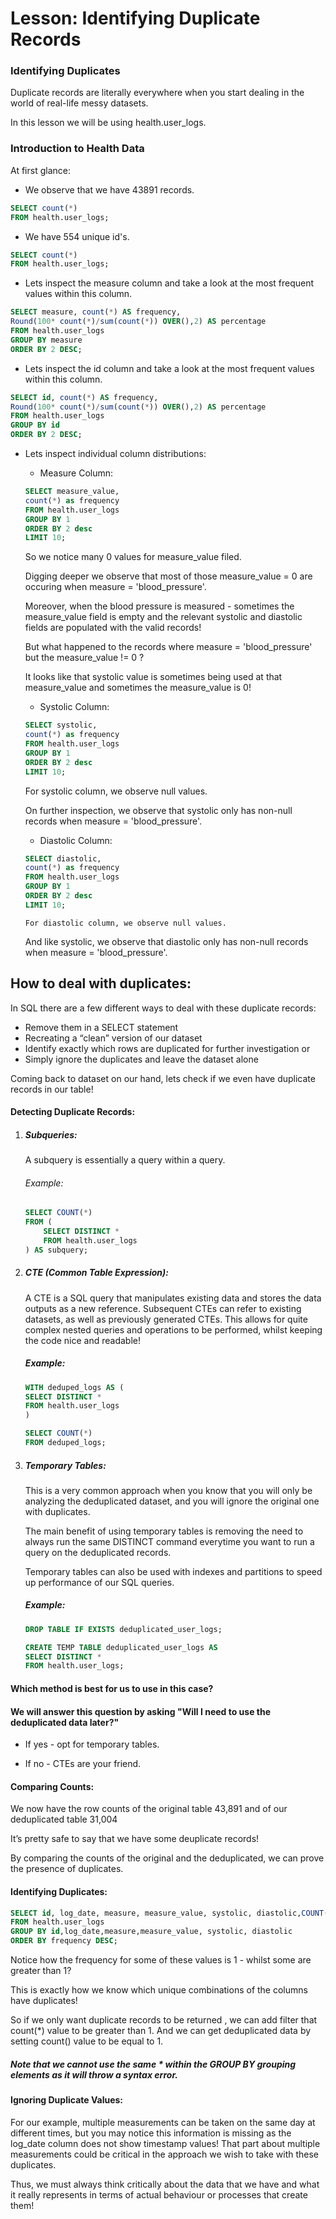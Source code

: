 # Lesson: Identifying Duplicate Records

### Identifying Duplicates
Duplicate records are literally everywhere when you start dealing in the world of real-life messy datasets.

In this  lesson we will be using health.user_logs.

### Introduction to Health Data 

At first glance: 
- We observe that we have 43891 records. 
```SQL 
SELECT count(*)
FROM health.user_logs;
```

- We have 554 unique id's. 
```SQL 
SELECT count(*)
FROM health.user_logs;
```

- Lets inspect the measure column and take a look at the most frequent values within this column.
```SQL 
SELECT measure, count(*) AS frequency,
Round(100* count(*)/sum(count(*)) OVER(),2) AS percentage
FROM health.user_logs
GROUP BY measure
ORDER BY 2 DESC; 
```
- Lets inspect the id column and take a look at the most frequent values within this column.
```SQL 
SELECT id, count(*) AS frequency,
Round(100* count(*)/sum(count(*)) OVER(),2) AS percentage
FROM health.user_logs
GROUP BY id
ORDER BY 2 DESC; 
```

- Lets inspect individual column distributions: 
    - Measure Column: 
    ```SQL 
    SELECT measure_value,
    count(*) as frequency
    FROM health.user_logs
    GROUP BY 1
    ORDER BY 2 desc
    LIMIT 10;
    ```
    So we notice many 0 values for measure_value filed.

    Digging deeper we observe that most of those measure_value = 0 are occuring when measure = 'blood_pressure'.

    Moreover, when the blood pressure is measured - sometimes the measure_value field is empty and the relevant systolic and diastolic fields are populated with the valid records!

    But what happened to the records where measure = 'blood_pressure' but the measure_value != 0 ? 

    It looks like that systolic value is sometimes being used at that measure_value and sometimes the measure_value is 0!


    - Systolic Column: 
    ```SQL 
    SELECT systolic,
    count(*) as frequency
    FROM health.user_logs
    GROUP BY 1
    ORDER BY 2 desc
    LIMIT 10;
    ```

    For systolic column, we observe null values.

    On further inspection, we observe that systolic only has non-null records when measure = 'blood_pressure'.

    - Diastolic Column: 
    ```SQL 
    SELECT diastolic,
    count(*) as frequency
    FROM health.user_logs
    GROUP BY 1
    ORDER BY 2 desc
    LIMIT 10;
    ```

      For diastolic column, we observe null values.

    And like systolic, we observe that diastolic only has non-null records when measure = 'blood_pressure'.



## How to deal with duplicates: 

In SQL there are a few different ways to deal with these duplicate records:

- Remove them in a SELECT statement
- Recreating a “clean” version of our dataset
- Identify exactly which rows are duplicated for further investigation or
- Simply ignore the duplicates and leave the dataset alone


Coming back to dataset on our hand, lets check if we even have duplicate records in our table!

#### Detecting Duplicate Records: 

1. #####  Subqueries: 
    A subquery is essentially a query within a query.

    ###### Example: 
    ```SQL 
    SELECT COUNT(*)
    FROM (
        SELECT DISTINCT *
        FROM health.user_logs
    ) AS subquery;
    ```

2. ##### CTE (Common Table Expression): 
    A CTE is a SQL query that manipulates existing data and stores the data outputs as a new reference. Subsequent CTEs can refer to existing datasets, as well as previously generated CTEs. This allows for quite complex nested queries and operations to be performed, whilst keeping the code nice and readable!

    ##### Example: 
    ```SQL 
    WITH deduped_logs AS (
    SELECT DISTINCT *
    FROM health.user_logs
    )

    SELECT COUNT(*)
    FROM deduped_logs;
    ```

3. ##### Temporary Tables: 
    This is a very common approach when you know that you will only be analyzing the deduplicated dataset, and you will ignore the original one with duplicates. 

    The main benefit of using temporary tables is removing the need to always run the same DISTINCT command everytime you want to run a query on the deduplicated records.

    Temporary tables can also be used with indexes and partitions to speed up performance of our SQL queries.

    ##### Example: 
    ```SQL
    DROP TABLE IF EXISTS deduplicated_user_logs; 

    CREATE TEMP TABLE deduplicated_user_logs AS
    SELECT DISTINCT *
    FROM health.user_logs;
    ```

#### Which method is best for us to use in this case?

#### We will answer this question by asking "Will I need to use the deduplicated data later?"

- If yes - opt for temporary tables.

- If no - CTEs are your friend.



#### Comparing Counts: 

We now have the row counts of the original table 43,891 and of our deduplicated table 31,004

It’s pretty safe to say that we have some deuplicate records!

By comparing the counts of the original and the deduplicated, we can prove the presence of duplicates.


#### Identifying Duplicates: 
```SQL 
SELECT id, log_date, measure, measure_value, systolic, diastolic,COUNT(*) AS frequency
FROM health.user_logs
GROUP BY id,log_date,measure,measure_value, systolic, diastolic
ORDER BY frequency DESC;
```

Notice how the frequency for some of these values is 1 - whilst some are greater than 1?

This is exactly how we know which unique combinations of the columns have duplicates!

So if we only want duplicate records to be returned , we can add filter that count(*) value to be greater than 1. And we can get deduplicated data by setting count() value to be equal to 1. 

##### Note that we cannot use the same * within the GROUP BY grouping elements as it will throw a syntax error.


#### Ignoring Duplicate Values: 

For our example, multiple measurements can be taken on the same day at different times, but you may notice this information is missing as the log_date column does not show timestamp values! That part about multiple measurements could be critical in the approach we wish to take with these duplicates.

 Thus, we must always think critically about the data that we have and what it really represents in terms of actual behaviour or processes that create them!